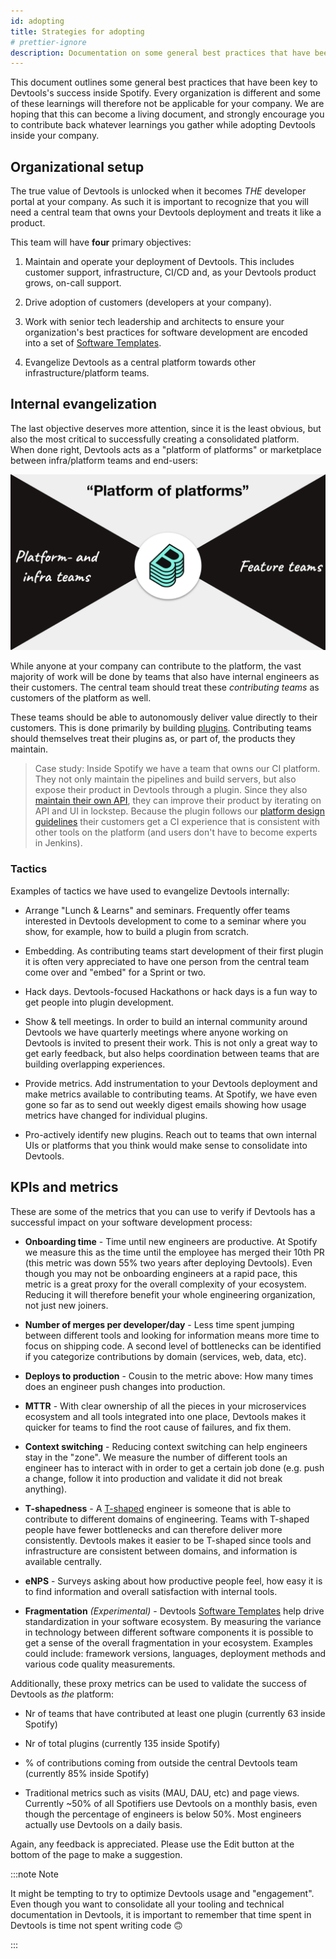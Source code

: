 ```yaml
---
id: adopting
title: Strategies for adopting
# prettier-ignore
description: Documentation on some general best practices that have been key to Devtools's success inside Spotify
---
```


This document outlines some general best practices that have been key to
Devtools's success inside Spotify. Every organization is different and some of
these learnings will therefore not be applicable for your company. We are hoping
that this can become a living document, and strongly encourage you to contribute
back whatever learnings you gather while adopting Devtools inside your company.

## Organizational setup

The true value of Devtools is unlocked when it becomes _THE_ developer portal
at your company. As such it is important to recognize that you will need a
central team that owns your Devtools deployment and treats it like a product.

This team will have **four** primary objectives:

1. Maintain and operate your deployment of Devtools. This includes customer
   support, infrastructure, CI/CD and, as your Devtools product grows, on-call
   support.

2. Drive adoption of customers (developers at your company).

3. Work with senior tech leadership and architects to ensure your organization's
   best practices for software development are encoded into a set of
   [Software Templates](../features/software-templates/index.md).

4. Evangelize Devtools as a central platform towards other
   infrastructure/platform teams.

## Internal evangelization

The last objective deserves more attention, since it is the least obvious, but
also the most critical to successfully creating a consolidated platform. When
done right, Devtools acts as a "platform of platforms" or marketplace between
infra/platform teams and end-users:

![pop](../assets/pop.png)

While anyone at your company can contribute to the platform, the vast majority
of work will be done by teams that also have internal engineers as their
customers. The central team should treat these _contributing teams_ as customers
of the platform as well.

These teams should be able to autonomously deliver value directly to their
customers. This is done primarily by building [plugins](../plugins/index.md).
Contributing teams should themselves treat their plugins as, or part of, the
products they maintain.

> Case study: Inside Spotify we have a team that owns our CI platform. They not
> only maintain the pipelines and build servers, but also expose their product
> in Devtools through a plugin. Since they also
> [maintain their own API](../plugins/call-existing-api.md), they can improve
> their product by iterating on API and UI in lockstep. Because the plugin
> follows our [platform design guidelines](../dls/design.md) their customers get
> a CI experience that is consistent with other tools on the platform (and users
> don't have to become experts in Jenkins).

### Tactics

Examples of tactics we have used to evangelize Devtools internally:

- Arrange "Lunch & Learns" and seminars. Frequently offer teams interested in
  Devtools development to come to a seminar where you show, for example, how to
  build a plugin from scratch.

- Embedding. As contributing teams start development of their first plugin it is
  often very appreciated to have one person from the central team come over and
  "embed" for a Sprint or two.

- Hack days. Devtools-focused Hackathons or hack days is a fun way to get
  people into plugin development.

- Show & tell meetings. In order to build an internal community around Devtools
  we have quarterly meetings where anyone working on Devtools is invited to
  present their work. This is not only a great way to get early feedback, but
  also helps coordination between teams that are building overlapping
  experiences.

- Provide metrics. Add instrumentation to your Devtools deployment and make
  metrics available to contributing teams. At Spotify, we have even gone so far
  as to send out weekly digest emails showing how usage metrics have changed for
  individual plugins.

- Pro-actively identify new plugins. Reach out to teams that own internal UIs or
  platforms that you think would make sense to consolidate into Devtools.

## KPIs and metrics

These are some of the metrics that you can use to verify if Devtools has a
successful impact on your software development process:

- **Onboarding time** - Time until new engineers are productive. At Spotify we
  measure this as the time until the employee has merged their 10th PR (this
  metric was down 55% two years after deploying Devtools). Even though you may
  not be onboarding engineers at a rapid pace, this metric is a great proxy for
  the overall complexity of your ecosystem. Reducing it will therefore benefit
  your whole engineering organization, not just new joiners.

- **Number of merges per developer/day** - Less time spent jumping between
  different tools and looking for information means more time to focus on
  shipping code. A second level of bottlenecks can be identified if you
  categorize contributions by domain (services, web, data, etc).

- **Deploys to production** - Cousin to the metric above: How many times does an
  engineer push changes into production.

- **MTTR** - With clear ownership of all the pieces in your microservices
  ecosystem and all tools integrated into one place, Devtools makes it quicker
  for teams to find the root cause of failures, and fix them.

- **Context switching** - Reducing context switching can help engineers stay in
  the "zone". We measure the number of different tools an engineer has to
  interact with in order to get a certain job done (e.g. push a change, follow
  it into production and validate it did not break anything).

- **T-shapedness** - A
  [T-shaped](https://medium.com/@jchyip/why-t-shaped-people-e8706198e437)
  engineer is someone that is able to contribute to different domains of
  engineering. Teams with T-shaped people have fewer bottlenecks and can
  therefore deliver more consistently. Devtools makes it easier to be T-shaped
  since tools and infrastructure are consistent between domains, and information
  is available centrally.

- **eNPS** - Surveys asking about how productive people feel, how easy it is to
  find information and overall satisfaction with internal tools.

- **Fragmentation** _(Experimental)_ - Devtools
  [Software Templates](../features/software-templates/index.md) help drive
  standardization in your software ecosystem. By measuring the variance in
  technology between different software components it is possible to get a sense
  of the overall fragmentation in your ecosystem. Examples could include:
  framework versions, languages, deployment methods and various code quality
  measurements.

Additionally, these proxy metrics can be used to validate the success of
Devtools as _the_ platform:

- Nr of teams that have contributed at least one plugin (currently 63 inside
  Spotify)

- Nr of total plugins (currently 135 inside Spotify)

- % of contributions coming from outside the central Devtools team (currently
  85% inside Spotify)

- Traditional metrics such as visits (MAU, DAU, etc) and page views. Currently
  ~50% of all Spotifiers use Devtools on a monthly basis, even though the
  percentage of engineers is below 50%. Most engineers actually use Devtools on
  a daily basis.

Again, any feedback is appreciated. Please use the Edit button at the bottom of the
page to make a suggestion.

:::note Note

It might be tempting to try to optimize Devtools usage and
"engagement". Even though you want to consolidate all your tooling and technical
documentation in Devtools, it is important to remember that time spent in
Devtools is time not spent writing code 🙃

:::
